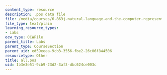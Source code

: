 ```yaml
---
content_type: resource
description: .pos data file
file: /media/courses/6-863j-natural-language-and-the-computer-representation-of-knowledge-spring-2003/1b3e3e519cb923d23af3dbc624ce003c_all.pos
file_type: text/plain
learning_resource_types:
- Labs
ocw_type: OCWFile
parent_title: Labs
parent_type: CourseSection
parent_uid: ed59eeea-9cb3-3556-fbe2-26c06f844506
resourcetype: Other
title: all.pos
uid: 1b3e3e51-9cb9-23d2-3af3-dbc624ce003c
---
```

